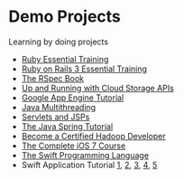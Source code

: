 Demo Projects
=============

Learning by doing projects

* [Ruby Essential Training](http://www.lynda.com/sdk/Ruby-tutorials/essential-training/47905-2.html)
* [Ruby on Rails 3 Essential Training](http://www.lynda.com/sdk/Ruby-Rails-tutorials/Ruby-Rails-3-Essential-Training/55960-2.html)
* [The RSpec Book](http://www.amazon.com/The-RSpec-Book-Behaviour-Development/dp/1934356379)
* [Up and Running with Cloud Storage APIs](http://www.lynda.com/sdk/Azure-tutorials/Up-Running-Cloud-Storage-APIs/133320-2.html)
* [Google App Engine Tutorial](http://googcloudlabs.appspot.com/whatgae.html)
* [Java Multithreading](https://www.udemy.com/java-multithreading)
* [Servlets and JSPs](https://www.udemy.com/javawebtut/)
* [The Java Spring Tutorial](https://www.udemy.com/javaspring/)
* [Become a Certified Hadoop Developer](https://www.udemy.com/hadoop-tutorial/)
* [The Complete iOS 7 Course](https://www.udemy.com/the-complete-ios-7-course-learn-by-building-14-apps/)
* [The Swift Programming Language](https://developer.apple.com/swift/)
* Swift Application Tutorial [1](http://www.raywenderlich.com/tutorials), [2](https://www.youtube.com/channel/UCysEngjfeIYapEER9K8aikw/playlists), [3](https://www.youtube.com/user/Archetapp/playlists), [4](https://www.youtube.com/user/programmingswift/playlists), [5](https://www.youtube.com/user/rm2kdev/playlists)
